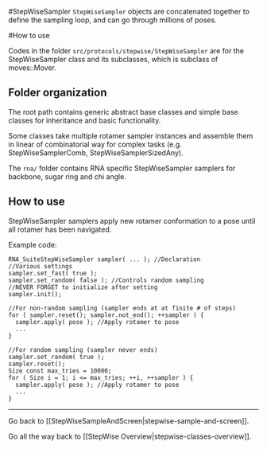 #StepWiseSampler
`StepWiseSampler` objects are concatenated together to define the sampling loop, and can go through millions of poses.

#How to use

Codes in the folder `src/protocols/stepwise/StepWiseSampler` are for the StepWiseSampler class and its subclasses,
which is subclass of moves::Mover.

Folder organization
-------------------
The root path contains generic abstract base classes and simple base
classes for inheritance and basic functionality.

Some classes take multiple rotamer sampler instances and assemble them in
linear of combinatorial way for complex tasks (e.g. StepWiseSamplerComb,
StepWiseSamplerSizedAny).

The `rna/` folder contains RNA specific StepWiseSampler samplers for backbone, sugar
ring and chi angle.

How to use
----------
StepWiseSampler samplers apply new rotamer conformation to a pose until all rotamer
has been navigated.

Example code:
```
RNA_SuiteStepWiseSampler sampler( ... ); //Declaration
//Various settings
sampler.set_fast( true );
sampler.set_random( false ); //Controls random sampling
//NEVER FORGET to initialize after setting
sampler.init();

//For non-random sampling (sampler ends at at finite # of steps)
for ( sampler.reset(); sampler.not_end(); ++sampler ) {
  sampler.apply( pose ); //Apply rotamer to pose
  ...
}

//For random sampling (sampler never ends)
sampler.set_random( true );
sampler.reset();
Size const max_tries = 10000;
for ( Size i = 1; i <= max_tries; ++i, ++sampler ) {
  sampler.apply( pose ); //Apply rotamer to pose
  ...
}
```

----
Go back to [[StepWiseSampleAndScreen|stepwise-sample-and-screen]].

Go all the way back to [[StepWise Overview|stepwise-classes-overview]].